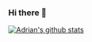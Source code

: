 ### Hi there 👋

[![Adrian's github stats](https://github-readme-stats.vercel.app/api?username=MrSpeedy68&count_private=true&show_icons=true&theme=bear)](https://mrspeedy68.github.io/AdrianHebel/index.html)

<!--
**MrSpeedy68/MrSpeedy68** is a ✨ _special_ ✨ repository because its `README.md` (this file) appears on your GitHub profile.

Here are some ideas to get you started:

- 🔭 I’m currently working on ...
- 🌱 I’m currently learning ...
- 👯 I’m looking to collaborate on ...
- 🤔 I’m looking for help with ...
- 💬 Ask me about ...
- 📫 How to reach me: ...
- 😄 Pronouns: ...
- ⚡ Fun fact: ...
-->
